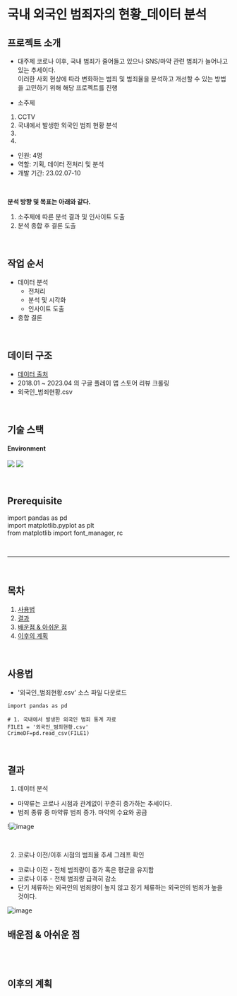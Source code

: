 # 국내 외국인 범죄자의 현황_데이터 분석

## 프로젝트 소개
* 대주제
코로나 이후, 국내 범죄가 줄어들고 있으나 SNS/마약 관련 범죄가 늘어나고 있는 추세이다.    
이러한 사회 현상에 따라 변화하는 범죄 및 범죄율을 분석하고 개선할 수 있는 방법을 고민하기 위해 해당 프로젝트를 진행   

* 소주제
1. CCTV 
2. 국내에서 발생한 외국인 범죄 현황 분석 
3. 
4. 


* 인원: 4명
* 역할: 기획, 데이터 전처리 및 분석
* 개발 기간: 23.02.07-10
<br>

**분석 방향 및 목표는 아래와 같다.**
1. 소주제에 따른 분석 결과 및 인사이트 도출
2. 분석 종합 후 결론 도출
<br>

## 작업 순서
* 데이터 분석
  * 전처리
  * 분석 및 시각화
  * 인사이트 도출
* 종합 결론
 
 <br>

## 데이터 구조

* [데이터 출처]()
* 2018.01 ~ 2023.04 의 구글 플레이 앱 스토어 리뷰 크롤링
* 외국인_범죄현황.csv

<br>

## 기술 스택
#### Environment
<img src="https://img.shields.io/badge/Google Colab-F9AB00?style=for-the-badge&logo=Google Colab&logoColor=white"/> <img src="https://img.shields.io/badge/windows-0078D6?style=for-the-badge&logo=windows&logoColor=white"/>
 
<br>
  
## Prerequisite

import pandas as pd   
import matplotlib.pyplot as plt         
from matplotlib import font_manager, rc

<br>

---
<br>

## 목차
1. [사용법](#사용법)
3. [결과](#결과)
4. [배운점 & 아쉬운 점](#배운점-&-아쉬운-점)
5. [이후의 계획](#이후의-계획)
<br>

## 사용법

* '외국인_범죄현황.csv' 소스 파일 다운로드

```
import pandas as pd

# 1. 국내에서 발생한 외국인 범죄 통계 자료
FILE1 = '외국인_범죄현황.csv'
CrimeDF=pd.read_csv(FILE1)
```


<br>

## 결과
1. 데이터 분석
* 마약류는 코로나 시점과 관계없이 꾸준히 증가하는 추세이다.
* 범죄 종류 중 마약류 범죄 증가. 마약의 수요와 공급

!![image](https://user-images.githubusercontent.com/122415320/235565134-b6578f28-aea2-4b4a-89b8-4f803381d05e.png)


<br> 


2) 코로나 이전/이후 시점의 범죄율 추세 그래프 확인

* 코로나 이전 - 전체 범죄량이 증가 혹은 평균을 유지함
* 코로나 이후 - 전체 범죄량 급격히 감소
* 단기 체류하는 외국인의 범죄량이 높지 않고 장기 체류하는 외국인의 범죄가 높을 것이다.

![image](https://user-images.githubusercontent.com/122415320/235565143-aab559b3-fe57-44a4-9657-521eac31d012.png)



## 배운점 & 아쉬운 점
<br>
  

<br>


## 이후의 계획

<br>
